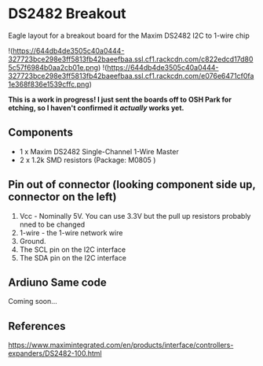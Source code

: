 # DS2482 Breakout

Eagle layout for a breakout board for the Maxim DS2482 I2C to 1-wire chip

!(https://644db4de3505c40a0444-327723bce298e3ff5813fb42baeefbaa.ssl.cf1.rackcdn.com/c822edcd17d805c57f6984b0aa2cb01e.png) !(https://644db4de3505c40a0444-327723bce298e3ff5813fb42baeefbaa.ssl.cf1.rackcdn.com/e076e6471cf0fa1e368f836e1539cffc.png)

**This is a work in progress! I just sent the boards off to OSH Park for etching, so I haven't confirmed it _actually_ works yet.**

## Components

* 1 x Maxim DS2482 Single-Channel 1-Wire Master
* 2 x 1.2k SMD resistors (Package: M0805 )

## Pin out of connector (looking component side up, connector on the left)

1. Vcc - Nominally 5V. You can use 3.3V but the pull up resistors probably nned to be changed
2. 1-wire - the 1-wire network wire
3. Ground.
4. The SCL pin on the I2C interface
5. The SDA pin on the I2C interface

## Ardiuno Same code

Coming soon...

## References

https://www.maximintegrated.com/en/products/interface/controllers-expanders/DS2482-100.html
